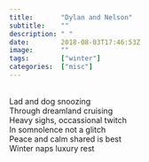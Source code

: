 ```yaml
---
title:       "Dylan and Nelson"
subtitle:    ""
description: " "
date:        2018-08-03T17:46:53Z
image:       ""
tags:        ["winter"]
categories:  ["misc"]
---
```

<br>Lad and dog snoozing
<br>Through dreamland cruising
<br>Heavy sighs, occassional twitch
<br>In somnolence not a glitch
<br>Peace and calm shared is best
<br>Winter naps luxury rest
<br><br><br>